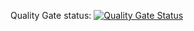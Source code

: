 Quality Gate status:
[![Quality Gate Status](https://sonarcloud.io/api/project_badges/measure?project=zuper1998_SzamBiztHF&metric=alert_status)](https://sonarcloud.io/summary/new_code?id=zuper1998_SzamBiztHF)
